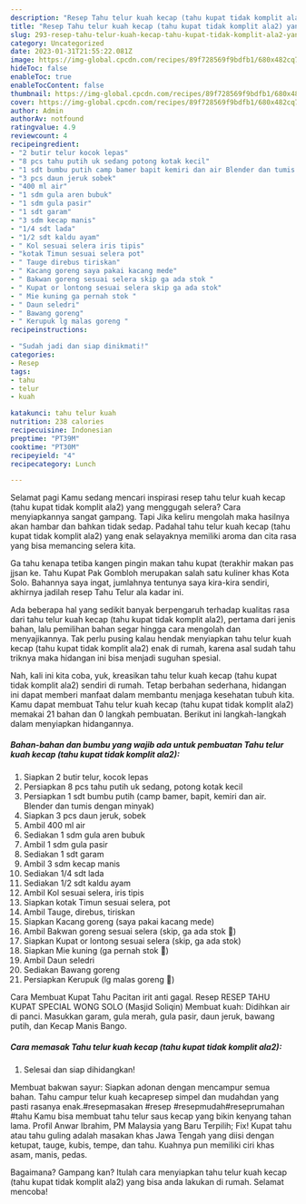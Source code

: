 ```yaml
---
description: "Resep Tahu telur kuah kecap (tahu kupat tidak komplit ala2) yang Sempurna, Buat Buka Puasa}"
title: "Resep Tahu telur kuah kecap (tahu kupat tidak komplit ala2) yang Sempurna, Buat Buka Puasa}"
slug: 293-resep-tahu-telur-kuah-kecap-tahu-kupat-tidak-komplit-ala2-yang-sempurna-buat-buka-puasa
category: Uncategorized
date: 2023-01-31T21:55:22.081Z
image: https://img-global.cpcdn.com/recipes/89f728569f9bdfb1/680x482cq70/tahu-telur-kuah-kecap-tahu-kupat-tidak-komplit-ala2-foto-resep-utama.jpg
hideToc: false
enableToc: true
enableTocContent: false
thumbnail: https://img-global.cpcdn.com/recipes/89f728569f9bdfb1/680x482cq70/tahu-telur-kuah-kecap-tahu-kupat-tidak-komplit-ala2-foto-resep-utama.jpg
cover: https://img-global.cpcdn.com/recipes/89f728569f9bdfb1/680x482cq70/tahu-telur-kuah-kecap-tahu-kupat-tidak-komplit-ala2-foto-resep-utama.jpg
author: Admin
authorAv: notfound
ratingvalue: 4.9
reviewcount: 4
recipeingredient:
- "2 butir telur kocok lepas"
- "8 pcs tahu putih uk sedang potong kotak kecil"
- "1 sdt bumbu putih camp bamer bapit kemiri dan air Blender dan tumis dengan minyak"
- "3 pcs daun jeruk sobek"
- "400 ml air"
- "1 sdm gula aren bubuk"
- "1 sdm gula pasir"
- "1 sdt garam"
- "3 sdm kecap manis"
- "1/4 sdt lada"
- "1/2 sdt kaldu ayam"
- " Kol sesuai selera iris tipis"
- "kotak Timun sesuai selera pot"
- " Tauge direbus tiriskan"
- " Kacang goreng saya pakai kacang mede"
- " Bakwan goreng sesuai selera skip ga ada stok "
- " Kupat or lontong sesuai selera skip ga ada stok"
- " Mie kuning ga pernah stok "
- " Daun seledri"
- " Bawang goreng"
- " Kerupuk lg malas goreng "
recipeinstructions:

- "Sudah jadi dan siap dinikmati!"
categories:
- Resep
tags:
- tahu
- telur
- kuah

katakunci: tahu telur kuah 
nutrition: 238 calories
recipecuisine: Indonesian
preptime: "PT39M"
cooktime: "PT30M"
recipeyield: "4"
recipecategory: Lunch

---
```



Selamat pagi Kamu sedang mencari inspirasi resep tahu telur kuah kecap (tahu kupat tidak komplit ala2) yang menggugah selera? Cara menyiapkannya sangat gampang. Tapi Jika keliru mengolah maka hasilnya akan hambar dan bahkan tidak sedap. Padahal tahu telur kuah kecap (tahu kupat tidak komplit ala2) yang enak selayaknya memiliki aroma dan cita rasa yang bisa memancing selera kita.


Ga tahu kenapa tetiba kangen pingin makan tahu kupat (terakhir makan pas jjsan ke. Tahu Kupat Pak Gombloh merupakan salah satu kuliner khas Kota Solo. Bahannya saya ingat, jumlahnya tentunya saya kira-kira sendiri, akhirnya jadilah resep Tahu Telur ala kadar ini.

Ada beberapa hal yang sedikit banyak berpengaruh terhadap kualitas rasa dari tahu telur kuah kecap (tahu kupat tidak komplit ala2), pertama dari jenis bahan, lalu pemilihan bahan segar hingga cara mengolah dan menyajikannya. Tak perlu pusing kalau hendak menyiapkan tahu telur kuah kecap (tahu kupat tidak komplit ala2) enak di rumah, karena asal sudah tahu triknya maka hidangan ini bisa menjadi suguhan spesial.


Nah, kali ini kita coba, yuk, kreasikan tahu telur kuah kecap (tahu kupat tidak komplit ala2) sendiri di rumah. Tetap berbahan sederhana, hidangan ini dapat memberi manfaat dalam membantu menjaga kesehatan tubuh kita. Kamu dapat membuat Tahu telur kuah kecap (tahu kupat tidak komplit ala2) memakai 21 bahan dan 0 langkah pembuatan. Berikut ini langkah-langkah dalam menyiapkan hidangannya.

<!--inarticleads1-->

##### Bahan-bahan dan bumbu yang wajib ada untuk pembuatan Tahu telur kuah kecap (tahu kupat tidak komplit ala2):

1. Siapkan 2 butir telur, kocok lepas
1. Persiapkan 8 pcs tahu putih uk sedang, potong kotak kecil
1. Persiapkan 1 sdt bumbu putih (camp bamer, bapit, kemiri dan air. Blender dan tumis dengan minyak)
1. Siapkan 3 pcs daun jeruk, sobek
1. Ambil 400 ml air
1. Sediakan 1 sdm gula aren bubuk
1. Ambil 1 sdm gula pasir
1. Sediakan 1 sdt garam
1. Ambil 3 sdm kecap manis
1. Sediakan 1/4 sdt lada
1. Sediakan 1/2 sdt kaldu ayam
1. Ambil  Kol sesuai selera, iris tipis
1. Siapkan kotak Timun sesuai selera, pot
1. Ambil  Tauge, direbus, tiriskan
1. Siapkan  Kacang goreng (saya pakai kacang mede)
1. Ambil  Bakwan goreng sesuai selera (skip, ga ada stok 🙈)
1. Siapkan  Kupat or lontong sesuai selera (skip, ga ada stok)
1. Siapkan  Mie kuning (ga pernah stok 🙈)
1. Ambil  Daun seledri
1. Sediakan  Bawang goreng
1. Persiapkan  Kerupuk (lg malas goreng 🤭)


Cara Membuat Kupat Tahu Pacitan irit anti gagal. Resep RESEP TAHU KUPAT SPECIAL WONG SOLO (Masjid Soliqin) Membuat kuah: Didihkan air di panci. Masukkan garam, gula merah, gula pasir, daun jeruk, bawang putih, dan Kecap Manis Bango. 

<!--inarticleads2-->

##### Cara memasak Tahu telur kuah kecap (tahu kupat tidak komplit ala2):


1. Selesai dan siap dihidangkan!

Membuat bakwan sayur: Siapkan adonan dengan mencampur semua bahan. Tahu campur telur kuah kecapresep simpel dan mudahdan yang pasti rasanya enak.#resepmasakan #resep #resepmudah#reseprumahan #tahu Kamu bisa membuat tahu telur saus kecap yang bikin kenyang tahan lama. Profil Anwar Ibrahim, PM Malaysia yang Baru Terpilih; Fix! Kupat tahu atau tahu guling adalah masakan khas Jawa Tengah yang diisi dengan ketupat, tauge, kubis, tempe, dan tahu. Kuahnya pun memiliki ciri khas asam, manis, pedas. 

Bagaimana? Gampang kan? Itulah cara menyiapkan tahu telur kuah kecap (tahu kupat tidak komplit ala2) yang bisa anda lakukan di rumah. Selamat mencoba!
